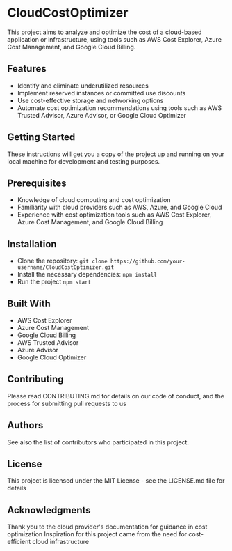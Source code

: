 # CloudCostOptimizer
This project aims to analyze and optimize the cost of a cloud-based application or infrastructure, using tools such as AWS Cost Explorer, Azure Cost Management, and Google Cloud Billing.

## Features
* Identify and eliminate underutilized resources
* Implement reserved instances or committed use discounts
* Use cost-effective storage and networking options
* Automate cost optimization recommendations using tools such as AWS Trusted Advisor, Azure Advisor, or Google Cloud Optimizer
## Getting Started
These instructions will get you a copy of the project up and running on your local machine for development and testing purposes.

## Prerequisites
* Knowledge of cloud computing and cost optimization
* Familiarity with cloud providers such as AWS, Azure, and Google Cloud
* Experience with cost optimization tools such as AWS Cost Explorer, Azure Cost Management, and Google Cloud Billing

## Installation
* Clone the repository: `git clone https://github.com/your-username/CloudCostOptimizer.git`
* Install the necessary dependencies: `npm install`
* Run the project `npm start`
## Built With
* AWS Cost Explorer
* Azure Cost Management
* Google Cloud Billing
* AWS Trusted Advisor
* Azure Advisor
* Google Cloud Optimizer

## Contributing
Please read CONTRIBUTING.md for details on our code of conduct, and the process for submitting pull requests to us

## Authors

See also the list of contributors who participated in this project.

## License
This project is licensed under the MIT License - see the LICENSE.md file for details

## Acknowledgments
Thank you to the cloud provider's documentation for guidance in cost optimization
Inspiration for this project came from the need for cost-efficient cloud infrastructure
